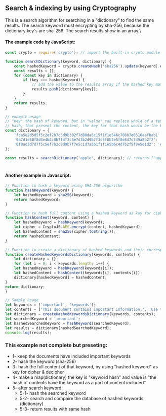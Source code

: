## Search & indexing by using Cryptography
This is a search algorithm for searching in a "dictionary" to find the same results. The search keyword must encrypting by sha-256, 
because the dictionary key's are sha-256. The search results show in an array.\

#### The example code by JavaScript:

```javascript
const crypto = require('crypto'); // import the built-in crypto module for hashing

function searchDictionary(keyword, dictionary) {
	const hashedKeyword = crypto.createHash('sha256').update(keyword).digest('hex'); // hash the keyword using sha-256
	const results = [];
	for (const key in dictionary) {
		if (key === hashedKeyword) {
			// add the value to the results array if the hashed key matches the hashed keyword
			results.push(dictionary[key]); 
		}
	}
	return results;
}

// example usage
// "key" the hash of keyword, but in "value" can replace whole of a text plain (content, link address, pdf, etc...) or another
// hash, that present the content, the key for that hash would be the key of dictionary.
const dictionary = {
	'fca5e2d5d5f5c2ef2b7c5d9b302f7d88da5c15f1f1e546c708b7e8516aafbab1': 'apple', 
	'9a7d1e50f8d4e4b4c8b7f4f3c3e7d3b2d9b7f3c5f0b7e5f8e8d7c7d9a8b2f2': 'banana',
	'0f8ad3d7d7f5c5ef7b2c9d9b7f7e5c1d7a5b1f1f1e5b6c4d7b2f5f9e5e1d2': 'orange',
};

const results = searchDictionary('apple', dictionary); // returns ['apple']
```
#

#### Another example in Javascript:
```js
// Function to hash a keyword using SHA-256 algorithm
function hashKeyword(keyword) {
	let hashedKeyword = sha256(keyword);
	return hashedKeyword;
}

// Function to hash full content using a hashed keyword as key for cipher and decipher
function hashContent(keyword, content) {
	let hashedKeyword = hashKeyword(keyword);
	let cipher = CryptoJS.AES.encrypt(content, hashedKeyword);
	let hashedContent = sha256(cipher.toString());
	return hashedContent;
}

// Function to create a dictionary of hashed keywords and their corresponding hashed content
function createHashedKeywordsDictionary(keywords, contents) {
	let dictionary = {};
	for (let i = 0; i < keywords.length; i++) {
	let hashedKeyword = hashKeyword(keywords[i]);
	let hashedContent = hashContent(keywords[i], contents[i]);
	dictionary[hashedKeyword] = hashedContent;
}
return dictionary;
}

// Sample usage
let keywords = ['important', 'keywords'];
let contents = ['This document contains important information.', 'Use these keywords to find what you are looking for.'];
let dictionary = createHashedKeywordsDictionary(keywords, contents);
let searchedKeyword = 'important';
let hashedSearchedKeyword = hashKeyword(searchedKeyword);
let results = dictionary[hashedSearchedKeyword];
console.log(results);
```

### This example not complete but preseting:
- 1- keep the documents have included important keywords
- 2- hash the keyword (sha-256)
- 3- hash the full content of that keyword, by using "hashed keyword" as key for cipher & decipher
- 4- make a map(dictionary) the key is "keyword hash" and value is "the hash of contents have the keyword as a part of content included"
- 5- after search keyword:
	- 5-1- hash the searched keyword
	- 5-2- search and compaire the database of hashed keywords (dictionary)
	- 5-3- return results with same hash
